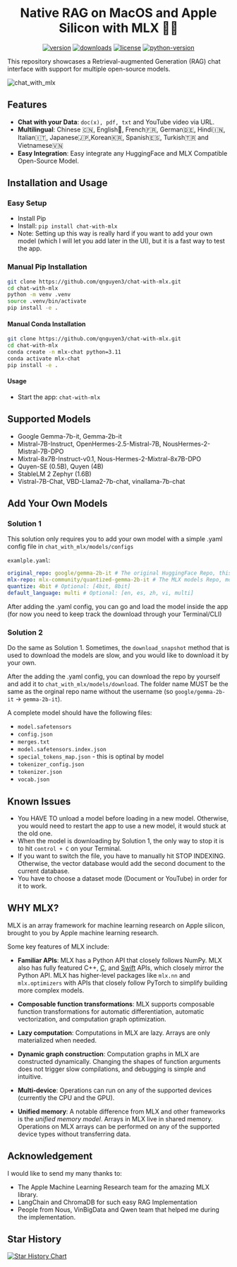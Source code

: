 <div align="center">

# Native RAG on MacOS and Apple Silicon with MLX 🧑‍💻

[![version](https://badge.fury.io/py/chat-with-mlx.svg)](https://badge.fury.io/py/chat-with-mlx)
[![downloads](https://img.shields.io/pypi/dm/chat-with-mlx)](https://pypistats.org/packages/chat-with-mlx)
[![license](https://img.shields.io/pypi/l/chat-with-mlx)](https://github.com/qnguyen3/chat-with-mlx/blob/main/LICENSE.md)
[![python-version](https://img.shields.io/pypi/pyversions/chat-with-mlx)](https://badge.fury.io/py/chat-with-mlx)
</div>

This repository showcases a Retrieval-augmented Generation (RAG) chat interface with support for multiple open-source models.

![chat_with_mlx](assets/chat-w-mlx.gif)

## Features

- **Chat with your Data**: `doc(x), pdf, txt` and YouTube video via URL.
- **Multilingual**: Chinese 🇨🇳, English🏴, French🇫🇷, German🇩🇪, Hindi🇮🇳, Italian🇮🇹, Japanese🇯🇵,Korean🇰🇷, Spanish🇪🇸, Turkish🇹🇷 and Vietnamese🇻🇳
- **Easy Integration**: Easy integrate any HuggingFace and MLX Compatible Open-Source Model.

## Installation and Usage

### Easy Setup

- Install Pip
- Install: `pip install chat-with-mlx`
- Note: Setting up this way is really hard if you want to add your own model (which I will let you add later in the UI), but it is a fast way to test the app.

### Manual Pip Installation

```bash
git clone https://github.com/qnguyen3/chat-with-mlx.git
cd chat-with-mlx
python -m venv .venv
source .venv/bin/activate
pip install -e .
```

#### Manual Conda Installation

```bash
git clone https://github.com/qnguyen3/chat-with-mlx.git
cd chat-with-mlx
conda create -n mlx-chat python=3.11
conda activate mlx-chat
pip install -e .
```

#### Usage

- Start the app: `chat-with-mlx`

## Supported Models

- Google Gemma-7b-it, Gemma-2b-it
- Mistral-7B-Instruct, OpenHermes-2.5-Mistral-7B, NousHermes-2-Mistral-7B-DPO
- Mixtral-8x7B-Instruct-v0.1, Nous-Hermes-2-Mixtral-8x7B-DPO
- Quyen-SE (0.5B), Quyen (4B)
- StableLM 2 Zephyr (1.6B)
- Vistral-7B-Chat, VBD-Llama2-7b-chat, vinallama-7b-chat

## Add Your Own Models

### Solution 1

This solution only requires you to add your own model with a simple .yaml config file in `chat_with_mlx/models/configs`

`examlple.yaml`:

```yaml
original_repo: google/gemma-2b-it # The original HuggingFace Repo, this helps with displaying
mlx-repo: mlx-community/quantized-gemma-2b-it # The MLX models Repo, most are available through `mlx-community`
quantize: 4bit # Optional: [4bit, 8bit]
default_language: multi # Optional: [en, es, zh, vi, multi]
```

After adding the .yaml config, you can go and load the model inside the app (for now you need to keep track the download through your Terminal/CLI)

### Solution 2

Do the same as Solution 1. Sometimes, the `download_snapshot` method that is used to download the models are slow, and you would like to download it by your own.

After the adding the .yaml config, you can download the repo by yourself and add it to `chat_with_mlx/models/download`. The folder name MUST be the same as the orginal repo name without the username (so `google/gemma-2b-it` -> `gemma-2b-it`).

A complete model should have the following files:

- `model.safetensors`
- `config.json`
- `merges.txt`
- `model.safetensors.index.json`
- `special_tokens_map.json` - this is optinal by model
- `tokenizer_config.json`
- `tokenizer.json`
- `vocab.json`

## Known Issues

- You HAVE TO unload a model before loading in a new model. Otherwise, you would need to restart the app to use a new model, it would stuck at the old one.
- When the model is downloading by Solution 1, the only way to stop it is to hit `control + C` on your Terminal.
- If you want to switch the file, you have to manually hit STOP INDEXING. Otherwise, the vector database would add the second document to the current database.
- You have to choose a dataset mode (Document or YouTube) in order for it to work.

## WHY MLX?

MLX is an array framework for machine learning research on Apple silicon,
brought to you by Apple machine learning research.

Some key features of MLX include:

- **Familiar APIs**: MLX has a Python API that closely follows NumPy.  MLX
   also has fully featured C++, [C](https://github.com/ml-explore/mlx-c), and
   [Swift](https://github.com/ml-explore/mlx-swift/) APIs, which closely mirror
   the Python API.  MLX has higher-level packages like `mlx.nn` and
   `mlx.optimizers` with APIs that closely follow PyTorch to simplify building
   more complex models.

- **Composable function transformations**: MLX supports composable function
   transformations for automatic differentiation, automatic vectorization,
   and computation graph optimization.

- **Lazy computation**: Computations in MLX are lazy. Arrays are only
   materialized when needed.

- **Dynamic graph construction**: Computation graphs in MLX are constructed
   dynamically. Changing the shapes of function arguments does not trigger
   slow compilations, and debugging is simple and intuitive.

- **Multi-device**: Operations can run on any of the supported devices
   (currently the CPU and the GPU).

- **Unified memory**: A notable difference from MLX and other frameworks
   is the *unified memory model*. Arrays in MLX live in shared memory.
   Operations on MLX arrays can be performed on any of the supported
   device types without transferring data.

## Acknowledgement

I would like to send my many thanks to:

- The Apple Machine Learning Research team for the amazing MLX library.
- LangChain and ChromaDB for such easy RAG Implementation
- People from Nous, VinBigData and Qwen team that helped me during the implementation.

## Star History

[![Star History Chart](https://api.star-history.com/svg?repos=qnguyen3/chat-with-mlx&type=Date)](https://star-history.com/#qnguyen3/chat-with-mlx&Date)
